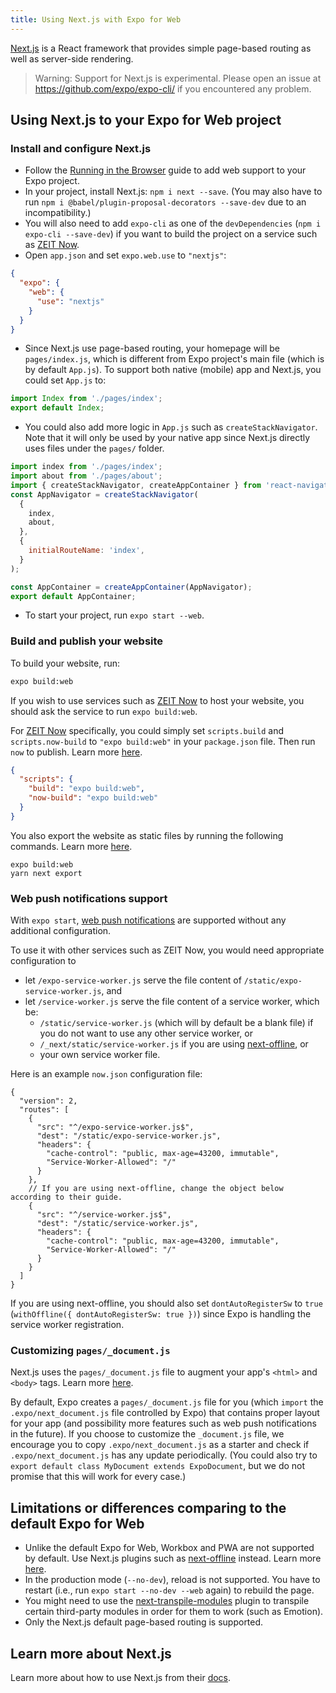 ```yaml
---
title: Using Next.js with Expo for Web
---
```


[Next.js](https://nextjs.org/) is a React framework that provides simple page-based routing as well as server-side rendering.

> Warning: Support for Next.js is experimental. Please open an issue at https://github.com/expo/expo-cli/ if you encountered any problem.

## Using Next.js to your Expo for Web project

### Install and configure Next.js

- Follow the [Running in the Browser](../../introduction/running-in-the-browser) guide to add web support to your Expo project.
- In your project, install Next.js: `npm i next --save`. (You may also have to run `npm i @babel/plugin-proposal-decorators --save-dev` due to an incompatibility.)
- You will also need to add `expo-cli` as one of the `devDependencies` (`npm i expo-cli --save-dev`) if you want to build the project on a service such as [ZEIT Now](https://zeit.co/now).
- Open `app.json` and set `expo.web.use` to `"nextjs"`:

```json
{
  "expo": {
    "web": {
      "use": "nextjs"
    }
  }
}
```

- Since Next.js use page-based routing, your homepage will be `pages/index.js`, which is different from Expo project's main file (which is by default `App.js`). To support both native (mobile) app and Next.js, you could set `App.js` to:

```javascript
import Index from './pages/index';
export default Index;
```

- You could also add more logic in `App.js` such as `createStackNavigator`. Note that it will only be used by your native app since Next.js directly uses files under the `pages/` folder.

```javascript
import index from './pages/index';
import about from './pages/about';
import { createStackNavigator, createAppContainer } from 'react-navigation';
const AppNavigator = createStackNavigator(
  {
    index,
    about,
  },
  {
    initialRouteName: 'index',
  }
);

const AppContainer = createAppContainer(AppNavigator);
export default AppContainer;
```

- To start your project, run `expo start --web`.

### Build and publish your website

To build your website, run:

```bash
expo build:web
```

If you wish to use services such as [ZEIT Now](https://zeit.co/now) to host your website, you should ask the service to run `expo build:web`.

For [ZEIT Now](https://zeit.co/now) specifically, you could simply set `scripts.build` and `scripts.now-build` to `"expo build:web"` in your `package.json` file. Then run `now` to publish. Learn more [here](https://zeit.co/guides/upgrade-to-zero-configuration#frameworks-with-zero-configuration).

```json
{
  "scripts": {
    "build": "expo build:web",
    "now-build": "expo build:web"
  }
}
```

You also export the website as static files by running the following commands. Learn more [here](https://nextjs.org/features/static-exporting).

```
expo build:web
yarn next export
```

### Web push notifications support

With `expo start`, [web push notifications](../../guides/push-notifications) are supported without any additional configuration.

To use it with other services such as ZEIT Now, you would need appropriate configuration to
- let `/expo-service-worker.js` serve the file content of `/static/expo-service-worker.js`, and
- let `/service-worker.js` serve the file content of a service worker, which be:
  - `/static/service-worker.js` (which will by default be a blank file) if you do not want to use any other service worker, or
  - `/_next/static/service-worker.js` if you are using [next-offline](https://github.com/hanford/next-offline), or
  - your own service worker file.

Here is an example `now.json` configuration file:

```jsonc
{
  "version": 2,
  "routes": [
    {
      "src": "^/expo-service-worker.js$",
      "dest": "/static/expo-service-worker.js",
      "headers": {
        "cache-control": "public, max-age=43200, immutable",
        "Service-Worker-Allowed": "/"
      }
    },
    // If you are using next-offline, change the object below according to their guide.
    {
      "src": "^/service-worker.js$",
      "dest": "/static/service-worker.js",
      "headers": {
        "cache-control": "public, max-age=43200, immutable",
        "Service-Worker-Allowed": "/"
      }
    }
  ]
}
```

If you are using next-offline, you should also set `dontAutoRegisterSw` to `true` (`withOffline({ dontAutoRegisterSw: true })`) since Expo is handling the service worker registration.

### Customizing `pages/_document.js`

Next.js uses the `pages/_document.js` file to augment your app's `<html>` and `<body>` tags. Learn more [here](https://nextjs.org/docs#custom-document).

By default, Expo creates a `pages/_document.js` file for you (which `import` the `.expo/next_document.js` file controlled by Expo) that contains proper layout for your app (and possibility more features such as web push notifications in the future). If you choose to customize the `_document.js` file, we encourage you to copy `.expo/next_document.js` as a starter and check if `.expo/next_document.js` has any update periodically. (You could also try to `export default class MyDocument extends ExpoDocument`, but we do not promise that this will work for every case.)

## Limitations or differences comparing to the default Expo for Web

- Unlike the default Expo for Web, Workbox and PWA are not supported by default. Use Next.js plugins such as [next-offline](https://github.com/hanford/next-offline) instead. Learn more [here](https://nextjs.org/features/progressive-web-apps).
- In the production mode (`--no-dev`), reload is not supported. You have to restart (i.e., run `expo start --no-dev --web` again) to rebuild the page.
- You might need to use the [next-transpile-modules](https://github.com/martpie/next-transpile-modules) plugin to transpile certain third-party modules in order for them to work (such as Emotion).
- Only the Next.js default page-based routing is supported.

## Learn more about Next.js

Learn more about how to use Next.js from their [docs](https://nextjs.org/docs).
